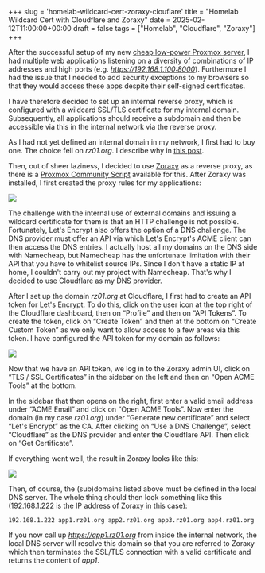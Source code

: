 +++
slug = 'homelab-wildcard-cert-zoraxy-clouflare'
title = "Homelab Wildcard Cert with Cloudflare and Zoraxy"
date = 2025-02-12T11:00:00+00:00
draft = false
tags = ["Homelab", "Cloudflare", "Zoraxy"]
+++

After the successful setup of my new [cheap low-power Proxmox server](/proxmox-server/), I had multiple web applications listening on a diversity of combinations of IP addresses and high ports (e.g. _https://192.168.1.100:8000_). Furthermore I had the issue that I needed to add security exceptions to my browsers so that they would access these apps despite their self-signed certificates.

I have therefore decided to set up an internal reverse proxy, which is configured with a wildcard SSL/TLS certificate for my internal domain. Subsequently, all applications should receive a subdomain and then be accessible via this in the internal network via the reverse proxy.

As I had not yet defined an internal domain in my network, I first had to buy one. The choice fell on _rz01.org_. I describe why in [this post](/why-rz01-org/).

Then, out of sheer laziness, I decided to use [Zoraxy](https://zoraxy.aroz.org/) as a reverse proxy, as there is a [Proxmox Community Script](https://community-scripts.github.io/ProxmoxVE/scripts?id=zoraxy) available for this. After Zoraxy was installed, I first created the proxy rules for my applications:

![](/img/homelab-wildcard-cert-zoraxy-clouflare-01.jpg)

The challenge with the internal use of external domains and issuing a wildcard certificate for them is that an HTTP challenge is not possible. Fortunately, Let's Encrypt also offers the option of a DNS challenge. The DNS provider must offer an API via which Let's Encrypt's ACME client can then access the DNS entries.
I actually host all my domains on the DNS side with Namecheap, but Namecheap has the unfortunate limitation with their API that you have to whitelist source IPs. Since I don't have a static IP at home, I couldn't carry out my project with Namecheap. That's why I decided to use Cloudflare as my DNS provider.

After I set up the domain _rz01.org_ at Cloudflare, I first had to create an API token for Let's Encrypt. To do this, click on the user icon at the top right of the Cloudflare dashboard, then on “Profile” and then on “API Tokens”. To create the token, click on “Create Token” and then at the bottom on “Create Custom Token” as we only want to allow access to a few areas via this token. I have configured the API token for my domain as follows:

![](/img/homelab-wildcard-cert-zoraxy-clouflare-02.jpg)

Now that we have an API token, we log in to the Zoraxy admin UI, click on “TLS / SSL Certificates” in the sidebar on the left and then on “Open ACME Tools” at the bottom.

In the sidebar that then opens on the right, first enter a valid email address under “ACME Email” and click on “Open ACME Tools”. Now enter the domain (in my case _rz01.org_) under “Generate new certificate” and select “Let's Encrypt” as the CA. After clicking on “Use a DNS Challenge”, select “Cloudflare” as the DNS provider and enter the Cloudflare API. Then click on “Get Certificate”.

If everything went well, the result in Zoraxy looks like this:

![](/img/homelab-wildcard-cert-zoraxy-clouflare-03.jpg)

Then, of course, the (sub)domains listed above must be defined in the local DNS server. The whole thing should then look something like this (192.168.1.222 is the IP address of Zoraxy in this case): 

```
192.168.1.222 app1.rz01.org app2.rz01.org app3.rz01.org app4.rz01.org
```

If you now call up _https://app1.rz01.org_ from inside the internal network, the local DNS server will resolve this domain so that you are referred to Zoraxy which then terminates the SSL/TLS connection with a valid certificate and returns the content of _app1_.
